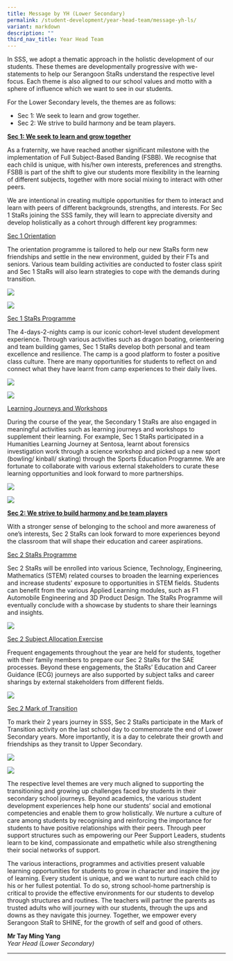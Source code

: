 ```yaml
---
title: Message by YH (Lower Secondary)
permalink: /student-development/year-head-team/message-yh-ls/
variant: markdown
description: ""
third_nav_title: Year Head Team
---
```

In SSS, we adopt a thematic approach in the holistic development of our students. These themes are developmentally progressive with we-statements to help our Serangoon StaRs understand the respective level focus. Each theme is also aligned to our school values and motto with a sphere of influence which we want to see in our students.

For the Lower Secondary levels, the themes are as follows:
* Sec 1: We seek to learn and grow together.
* Sec 2: We strive to build harmony and be team players.

<b><u>Sec 1: We seek to learn and grow together</u></b>

As a fraternity, we have reached another significant milestone with the implementation of Full Subject-Based Banding (FSBB). We recognise that each child is unique, with his/her own interests, preferences and strengths. FSBB is part of the shift to give our students more flexibility in the learning of different subjects, together with more social mixing to interact with other peers.

We are intentional in creating multiple opportunities for them to interact and learn with peers of different backgrounds, strengths, and interests. For Sec 1 StaRs joining the SSS family, they will learn to appreciate diversity and develop holistically as a cohort through different key programmes:

<u>Sec 1 Orientation</u>

The orientation programme is tailored to help our new StaRs form new friendships and settle in the new environment, guided by their FTs and seniors. Various team building activities are conducted to foster class spirit and Sec 1 StaRs will also learn strategies to cope with the demands during transition.

![](/images/Student%20Management/Lower%20Sec%20YH%20Message/yh_ls_1.jpg)

![](/images/Student%20Management/Lower%20Sec%20YH%20Message/yh_ls_2.jpg)
   
<u>Sec 1 StaRs Programme</u>

The 4-days-2-nights camp is our iconic cohort-level student development experience. Through various activities such as dragon boating, orienteering and team building games, Sec 1 StaRs develop both personal and team excellence and resilience. The camp is a good platform to foster a positive class culture. There are many opportunities for students to reflect on and connect what they have learnt from camp experiences to their daily lives.

![](/images/Student%20Management/Lower%20Sec%20YH%20Message/yh_ls_3.jpg)

![](/images/Student%20Management/Lower%20Sec%20YH%20Message/yh_ls_4.jpg)
   
<u>Learning Journeys and Workshops</u>

During the course of the year, the Secondary 1 StaRs are also engaged in meaningful activities such as learning journeys and workshops to supplement their learning. For example, Sec 1 StaRs participated in a Humanities Learning Journey at Sentosa, learnt about forensics investigation work through a science workshop and picked up a new sport (bowling/ kinball/ skating) through the Sports Education Programme. We are fortunate to collaborate with various external stakeholders to curate these learning opportunities and look forward to more partnerships.

![](/images/Student%20Management/Lower%20Sec%20YH%20Message/yh_ls_5.jpg)

![](/images/Student%20Management/Lower%20Sec%20YH%20Message/yh_ls_6.jpg)

<b><u>Sec 2: We strive to build harmony and be team players</u></b>

With a stronger sense of belonging to the school and more awareness of one’s interests, Sec 2 StaRs can look forward to more experiences beyond the classroom that will shape their education and career aspirations. 

<u>Sec 2 StaRs Programme</u>

Sec 2 StaRs will be enrolled into various Science, Technology, Engineering, Mathematics (STEM) related courses to broaden the learning experiences and increase students' exposure to opportunities in STEM fields. Students can benefit from the various Applied Learning modules, such as F1 Automobile Engineering and 3D Product Design. The StaRs Programme will eventually conclude with a showcase by students to share their learnings and insights.

![](/images/Student%20Management/Lower%20Sec%20YH%20Message/yh_ls_7.jpg)

<u>Sec 2 Subject Allocation Exercise</u>

Frequent engagements throughout the year are held for students, together with their family members to prepare our Sec 2 StaRs for the SAE processes. Beyond these engagements, the StaRs’ Education and Career Guidance (ECG) journeys are also supported by subject talks and career sharings by external stakeholders from different fields.

![](/images/Student%20Management/Lower%20Sec%20YH%20Message/yh_ls_8.jpg)
 
<u>Sec 2 Mark of Transition</u>

To mark their 2 years journey in SSS, Sec 2 StaRs participate in the Mark of Transition activity on the last school day to commemorate the end of Lower Secondary years. More importantly, it is a day to celebrate their growth and friendships as they transit to Upper Secondary.

![](/images/Student%20Management/Lower%20Sec%20YH%20Message/yh_ls_9.jpg)

![](/images/Student%20Management/Lower%20Sec%20YH%20Message/yh_ls_10.jpg)
    
The respective level themes are very much aligned to supporting the transitioning and growing up challenges faced by students in their secondary school journeys. Beyond academics, the various student development experiences help hone our students’ social and emotional competencies and enable them to grow holistically. We nurture a culture of care among students by recognising and reinforcing the importance for students to have positive relationships with their peers. Through peer support structures such as empowering our Peer Support Leaders, students learn to be kind, compassionate and empathetic while also strengthening their social networks of support.

The various interactions, programmes and activities present valuable learning opportunities for students to grow in character and inspire the joy of learning. Every student is unique, and we want to nurture each child to his or her fullest potential. To do so, strong school-home partnership is critical to provide the effective environments for our students to develop through structures and routines. The teachers will partner the parents as trusted adults who will journey with our students, through the ups and downs as they navigate this journey. Together, we empower every Serangoon StaR to SHINE, for the growth of self and good of others.

<b>Mr Tay Ming Yang</b>
<br><i>Year Head (Lower Secondary)</i>
<hr>